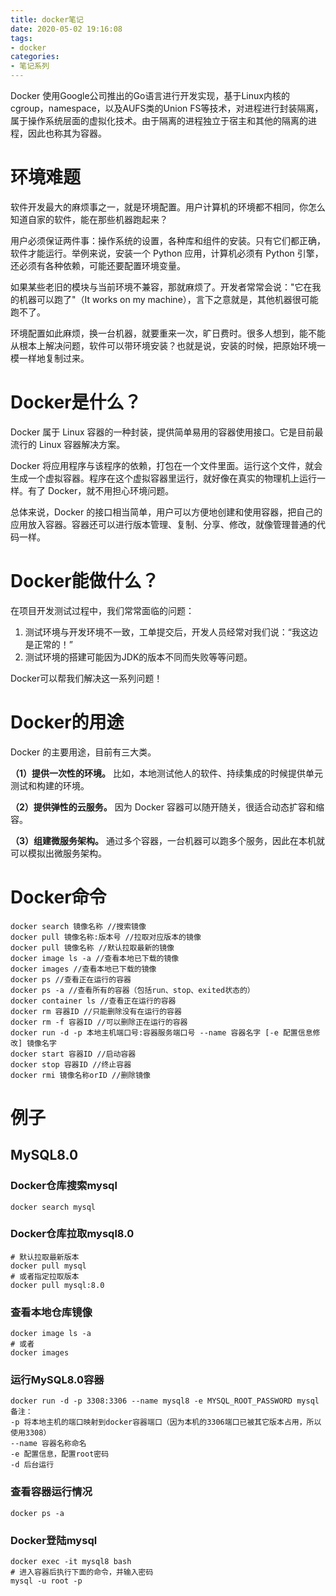 ```yaml
---
title: docker笔记
date: 2020-05-02 19:16:08
tags:
- docker
categories:
- 笔记系列
---
```


Docker 使用Google公司推出的Go语言进行开发实现，基于Linux内核的cgroup，namespace，以及AUFS类的Union FS等技术，对进程进行封装隔离，属于操作系统层面的虚拟化技术。由于隔离的进程独立于宿主和其他的隔离的进程，因此也称其为容器。

<!-- more -->

# 环境难题

软件开发最大的麻烦事之一，就是环境配置。用户计算机的环境都不相同，你怎么知道自家的软件，能在那些机器跑起来？

用户必须保证两件事：操作系统的设置，各种库和组件的安装。只有它们都正确，软件才能运行。举例来说，安装一个 Python 应用，计算机必须有 Python 引擎，还必须有各种依赖，可能还要配置环境变量。

如果某些老旧的模块与当前环境不兼容，那就麻烦了。开发者常常会说："它在我的机器可以跑了"（It works on my machine），言下之意就是，其他机器很可能跑不了。

环境配置如此麻烦，换一台机器，就要重来一次，旷日费时。很多人想到，能不能从根本上解决问题，软件可以带环境安装？也就是说，安装的时候，把原始环境一模一样地复制过来。

# Docker是什么？

Docker 属于 Linux 容器的一种封装，提供简单易用的容器使用接口。它是目前最流行的 Linux 容器解决方案。

Docker 将应用程序与该程序的依赖，打包在一个文件里面。运行这个文件，就会生成一个虚拟容器。程序在这个虚拟容器里运行，就好像在真实的物理机上运行一样。有了 Docker，就不用担心环境问题。

总体来说，Docker 的接口相当简单，用户可以方便地创建和使用容器，把自己的应用放入容器。容器还可以进行版本管理、复制、分享、修改，就像管理普通的代码一样。

# Docker能做什么？

在项目开发测试过程中，我们常常面临的问题：
1. 测试环境与开发环境不一致，工单提交后，开发人员经常对我们说：“我这边是正常的！”
2. 测试环境的搭建可能因为JDK的版本不同而失败等等问题。

Docker可以帮我们解决这一系列问题！	

# Docker的用途

Docker 的主要用途，目前有三大类。

**（1）提供一次性的环境。** 比如，本地测试他人的软件、持续集成的时候提供单元测试和构建的环境。

**（2）提供弹性的云服务。** 因为 Docker 容器可以随开随关，很适合动态扩容和缩容。

**（3）组建微服务架构。** 通过多个容器，一台机器可以跑多个服务，因此在本机就可以模拟出微服务架构。

# Docker命令

```shell
docker search 镜像名称 //搜索镜像
docker pull 镜像名称:版本号 //拉取对应版本的镜像
docker pull 镜像名称 //默认拉取最新的镜像
docker image ls -a //查看本地已下载的镜像
docker images //查看本地已下载的镜像
docker ps //查看正在运行的容器
docker ps -a //查看所有的容器（包括run、stop、exited状态的）
docker container ls //查看正在运行的容器
docker rm 容器ID //只能删除没有在运行的容器
docker rm -f 容器ID //可以删除正在运行的容器
docker run -d -p 本地主机端口号:容器服务端口号 --name 容器名字 [-e 配置信息修改] 镜像名字
docker start 容器ID //启动容器
docker stop 容器ID //终止容器
docker rmi 镜像名称orID //删除镜像
```

# 例子

## MySQL8.0

### Docker仓库搜索mysql

```shell
docker search mysql
```

### Docker仓库拉取mysql8.0

```shell
# 默认拉取最新版本
docker pull mysql
# 或者指定拉取版本
docker pull mysql:8.0
```

### 查看本地仓库镜像

```shell
docker image ls -a
# 或者
docker images
```

### 运行MySQL8.0容器

```shell
docker run -d -p 3308:3306 --name mysql8 -e MYSQL_ROOT_PASSWORD mysql
备注：
-p 将本地主机的端口映射到docker容器端口（因为本机的3306端口已被其它版本占用，所以使用3308）
--name 容器名称命名
-e 配置信息，配置root密码
-d 后台运行
```

### 查看容器运行情况

```shell
docker ps -a
```

### Docker登陆mysql

```shell
docker exec -it mysql8 bash
# 进入容器后执行下面的命令，并输入密码
mysql -u root -p
```


